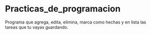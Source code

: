 # Practicas_de_programacion

Programa que agrega, edita, elimina, marca como hechas y en lista las tareas que tu vayas guardando.
